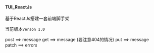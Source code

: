 #### TUI_ReactJs
基于ReactJs搭建一套前端脚手架

当前版本`Verson 1.0`


post  ==> message
get   ==> message (要注意404的情况)
put   ==> message
patch ==> errors